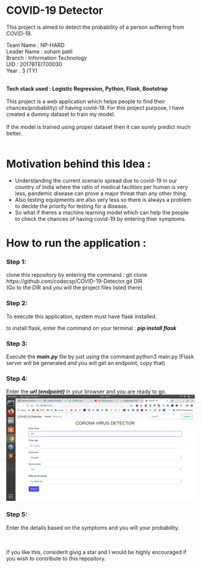 
# COVID-19 Detector


This project is aimed to detect the probability of a person suffering from COVID-19. 
	
Team Name : NP-HARD <br>
Leader Name : soham patil <br>
Branch : Information Technology<br>
UID : 2017BTEIT00030 <br>
Year : 3 (TY) </h3>


<br>
     <b> Tech stack used : Logistic Regression, Python, Flask, Bootstrap</b> 
<br>
<br>
This project is a web application which helps people to find their chances(probability) of having
covid-19. For this project purpose, I have created a dummy dataset to train my model.
<br>
<br>
If the model is trained using proper dataset then it can surely predict much better.
<br>
<br>

<h1> Motivation behind this Idea : </h1>	

<ul>
  <li>Understanding the current scenario spread due to covid-19 in our country of India where the ratio of medical facilities
per human is very less, pandemic disease can prove a major threat than any other thing.</li>
  <li>Also testing equipments are also very less so there is always a problem to decide the priority for testing for a disease.</li>
  <li>So what if theres a machine learning model which can help the people to check the chances of having covid-19 by entering 
thier symptoms.</li>
</ul>


<h1>How to run the application : </h1>

<h3> Step 1: </h3> clone this repository by entering the command : git clone https://github.com/codecsp/COVID-19-Detector.git DIR<br>
(Go to the DIR and you will the project files listed there)

<h3> Step 2: </h3> To execute this application, system must have flask installed.

to install flask, enter the command on your terminal : <b>  <i> pip install flask </b> </i>

<h3> Step 3: </h3>Execute the <b><i>main.py</i></b> file by just using the command python3 main.py
(Flask server will be generated and you will get an endpoint, copy that)

<h3> Step 4: </h3>Enter  the <b><i> url (endpoint) </b> </i> in your browser and you are ready to go.

<img src="images/home.png">

<h3> Step 5: </h3>Enter the details based on the symptoms and you will your probability.

<br><br>
If you like this, considerit givig a star and I would be highly encouraged if you wish to contribute to this repository.








